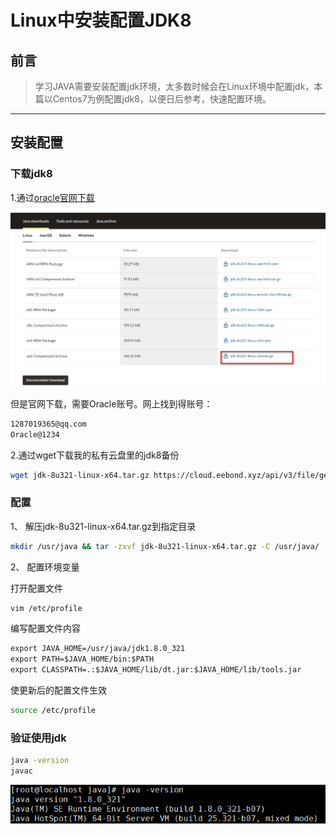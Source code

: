 # Linux中安装配置JDK8


## 前言

> 学习JAVA需要安装配置jdk环境，太多数时候会在Linux环境中配置jdk，本篇以Centos7为例配置jdk8，以便日后参考，快速配置环境。

--------

## 安装配置

### 下载jdk8

1.通过[oracle官网下载](https://www.oracle.com/java/technologies/downloads/#java8)  

![ ](/images/Markdown/20220417201328.png)

但是官网下载，需要Oracle账号。网上找到得账号：  

```txt
1287019365@qq.com
Oracle@1234
```

2.通过wget下载我的私有云盘里的jdk8备份

```bash
wget jdk-8u321-linux-x64.tar.gz https://cloud.eebond.xyz/api/v3/file/get/194/jdk-8u321-linux-x64.tar.gz?sign=bvDVYkfqvYU4jv86no9qpC6Sw7n2opQLA6CtcU_W-EI%3D%3A0
```

### 配置  

1、 解压jdk-8u321-linux-x64.tar.gz到指定目录

```bash
mkdir /usr/java && tar -zxvf jdk-8u321-linux-x64.tar.gz -C /usr/java/
```

2、 配置环境变量

打开配置文件  

```bash
vim /etc/profile
```

编写配置文件内容

```txt
export JAVA_HOME=/usr/java/jdk1.8.0_321
export PATH=$JAVA_HOME/bin:$PATH
export CLASSPATH=.:$JAVA_HOME/lib/dt.jar:$JAVA_HOME/lib/tools.jar
```  

使更新后的配置文件生效

```bash
source /etc/profile
```  

### 验证使用jdk

```bash
java -version 
javac
```
![ ](/images/Markdown/20220417203744.png)

